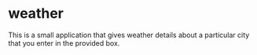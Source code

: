 # weather
This is a small application that gives weather details about a particular city that you enter in the provided box.

